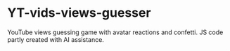 # YT-vids-views-guesser
YouTube views guessing game with avatar reactions and confetti. JS code partly created with AI assistance.
